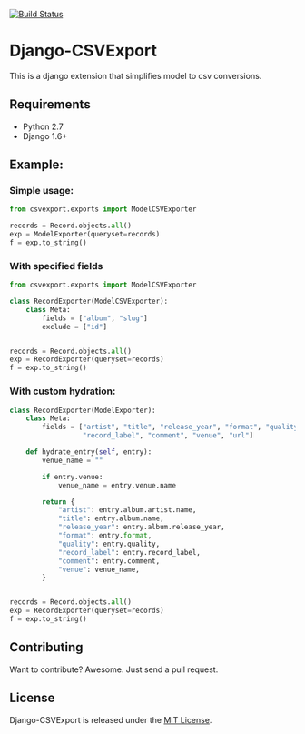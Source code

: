 [![Build Status](https://travis-ci.org/marteinn/django-csvexport.svg?branch=master)](https://travis-ci.org/marteinn/django-csvexport)

# Django-CSVExport

This is a django extension that simplifies model to csv conversions.


## Requirements
- Python 2.7
- Django 1.6+


## Example:

### Simple usage:

```python
from csvexport.exports import ModelCSVExporter

records = Record.objects.all()
exp = ModelExporter(queryset=records)
f = exp.to_string()
```

### With specified fields

```python
from csvexport.exports import ModelCSVExporter

class RecordExporter(ModelCSVExporter):
    class Meta:
        fields = ["album", "slug"]
        exclude = ["id"]


records = Record.objects.all()
exp = RecordExporter(queryset=records)
f = exp.to_string()
```


### With custom hydration:

```python
class RecordExporter(ModelExporter):
    class Meta:
        fields = ["artist", "title", "release_year", "format", "quality",
                  "record_label", "comment", "venue", "url"]

    def hydrate_entry(self, entry):
        venue_name = ""

        if entry.venue:
            venue_name = entry.venue.name

        return {
            "artist": entry.album.artist.name,
            "title": entry.album.name,
            "release_year": entry.album.release_year,
            "format": entry.format,
            "quality": entry.quality,
            "record_label": entry.record_label,
            "comment": entry.comment,
            "venue": venue_name,
        }


records = Record.objects.all()
exp = RecordExporter(queryset=records)
f = exp.to_string()

```


## Contributing

Want to contribute? Awesome. Just send a pull request.


## License

Django-CSVExport is released under the [MIT License](http://www.opensource.org/licenses/MIT).
